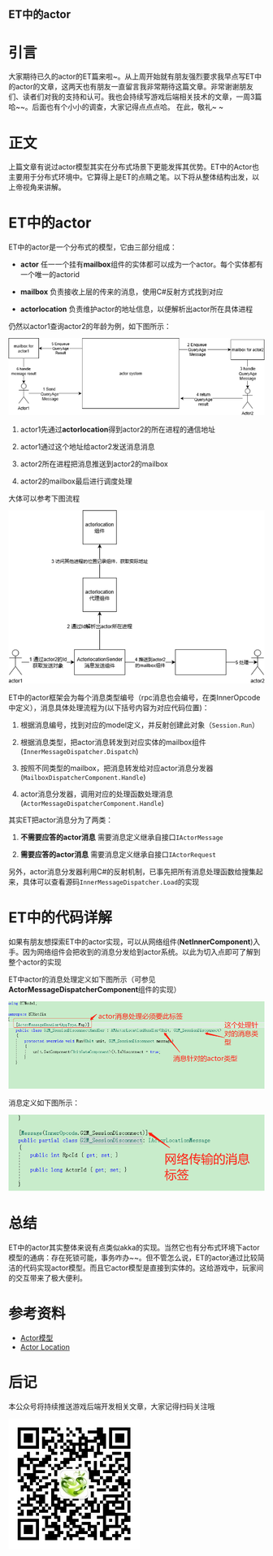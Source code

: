 ET中的actor
----------------

# 引言

大家期待已久的actor的ET篇来啦~。从上周开始就有朋友强烈要求我早点写ET中的actor的文章，这两天也有朋友一直留言我非常期待这篇文章。非常谢谢朋友们、读者们对我的支持和认可。我也会持续写游戏后端相关技术的文章，一周3篇哈~~。后面也有个小小的调查，大家记得点点点哈。 在此，敬礼~ ~

# 正文

上篇文章有说过actor模型其实在分布式场景下更能发挥其优势。ET中的Actor也主要用于分布式环境中。它算得上是ET的点睛之笔。以下将从整体结构出发，以上帝视角来讲解。

# ET中的actor

ET中的actor是一个分布式的模型，它由三部分组成：

* **actor** 任一一个挂有**mailbox**组件的实体都可以成为一个actor。每个实体都有一个唯一的actorid

* **mailbox** 负责接收上层的传来的消息，使用C#反射方式找到对应

* **actorlocation** 负责维护actor的地址信息，以便解析出actor所在具体进程

仍然以actor1查询actor2的年龄为例，如下图所示：

![](actorliuchengtu.png)

1. actor1先通过**actorlocation**得到actor2的所在进程的通信地址

2. actor1通过这个地址给actor2发送消息消息

3. actor2所在进程把消息推送到actor2的mailbox

4. actor2的mailbox最后进行调度处理

大体可以参考下图流程

![](ETActorliucheng.png)

ET中的actor框架会为每个消息类型编号（rpc消息也会编号，在类InnerOpcode中定义），消息具体处理流程为(以下括号内容为对应代码位置)：

1. 根据消息编号，找到对应的model定义，并反射创建此对象（`Session.Run`）

2. 根据消息类型，把actor消息转发到对应实体的mailbox组件(`InnerMessageDispatcher.Dispatch`)

3. 按照不同类型的mailbox，把消息转发给对应actor消息分发器(`MailboxDispatcherComponent.Handle`)

4. actor消息分发器，调用对应的处理函数处理消息(`ActorMessageDispatcherComponent.Handle`)

其实ET把actor消息分为了两类：

1. **不需要应答的actor消息** 需要消息定义继承自接口`IActorMessage`
 
2. **需要应答的actor消息** 需要消息定义继承自接口`IActorRequest`

另外，actor消息分发器利用C#的反射机制，已事先把所有消息处理函数给搜集起来，具体可以查看源码`InnerMessageDispatcher.Load`的实现

# ET中的代码详解
如果有朋友想探索ET中的actor实现，可以从网络组件(**NetInnerComponent**)入手。因为网络组件会把收到的消息分发给到actor系统。以此为切入点即可了解到整个actor的实现

ET中actor的消息处理定义如下图所示（可参见**ActorMessageDispatcherComponent**组件的实现）

![](actorchulixiaoxidingyi.png)

消息定义如下图所示：

![](actorxiaoxidingyi.png)

# 总结

ET中的actor其实整体来说有点类似akka的实现。当然它也有分布式环境下actor模型的通病：存在死锁可能，事务咋办~~。但不管怎么说，ET的actor通过比较简洁的代码实现actor模型。而且它actor模型是直接到实体的。这给游戏中，玩家间的交互带来了极大便利。

# 参考资料
* [Actor模型](https://github.com/egametang/ET/blob/master/Book/5.4Actor模型.md)
* [Actor Location](https://github.com/egametang/ET/blob/master/Book/5.5Actor%20Location.md)


# 后记
本公众号将持续推送游戏后端开发相关文章，大家记得扫码关注哦

![](../qrcode_for_gh_358fba492d69_258.jpg)